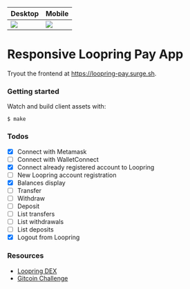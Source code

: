 | Desktop                                                    | Mobile                                                    |
| ---------------------------------------------------------- | --------------------------------------------------------- |
| ![](https://loopring-pay.surge.sh/screenshots/desktop.png) | ![](https://loopring-pay.surge.sh/screenshots/mobile.png) |

# Responsive Loopring Pay App

Tryout the frontend at https://loopring-pay.surge.sh.

### Getting started

Watch and build client assets with:

    $ make

### Todos

- [x] Connect with Metamask
- [ ] Connect with WalletConnect
- [x] Connect already registered account to Loopring
- [ ] New Loopring account registration
- [x] Balances display
- [ ] Transfer
- [ ] Withdraw
- [ ] Deposit
- [ ] List transfers
- [ ] List withdrawals
- [ ] List deposits
- [x] Logout from Loopring

### Resources

- [Loopring DEX](https://loopring.io/)
- [Gitcoin Challenge](https://gitcoin.co/issue/Loopring/dexwebapp/158/4431)
